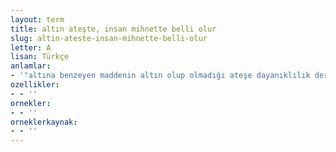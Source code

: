 ```yaml
---
layout: term
title: altın ateşte, insan mihnette belli olur
slug: altin-ateste-insan-mihnette-belli-olur
letter: A
lisan: Türkçe
anlamlar:
- '"altına benzeyen maddenin altın olup olmadığı ateşe dayanıklılık derecesi ile anlaşıldığı gibi bir kişinin değeri de sıkıntılara katlanma, zorlukları yenme ve benliğini koruma gücü ile ölçülür" anlamında kullanılan bir söz'
ozellikler:
- - ''
ornekler:
- - ''
orneklerkaynak:
- - ''
---
```

